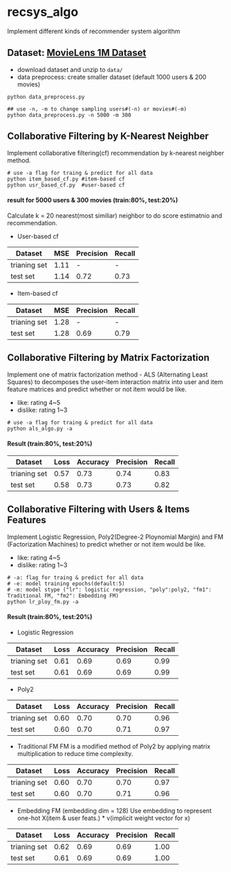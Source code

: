 # recsys_algo
Implement different kinds of recommender system algorithm

## Dataset: [MovieLens 1M Dataset](https://grouplens.org/datasets/movielens/)
* download dataset and unzip to `data/`
* data preprocess: create smaller dataset (default 1000 users & 200 movies)
```shell
python data_preprocess.py 

## use -n, -m to change sampling users#(-n) or movies#(-m)
python data_preprocess.py -n 5000 -m 300
```

## Collaborative Filtering by K-Nearest Neighber
Implement collaborative filtering(cf) recommendation by k-nearest neighber method.
```shell
# use -a flag for traing & predict for all data
python item_based_cf.py #item-based cf
python usr_based_cf.py  #user-based cf
```
#### result for 5000 users & 300 movies (train:80%, test:20%)
Calculate k = 20 nearest(most similiar) neighbor to do score estimatnio and recommendation. 
* User-based cf

| Dataset | MSE | Precision| Recall |
|  ----  | ----  | ----  | ----  | 
| trianing set | 1.11| - | - |
| test set  | 1.14 | 0.72 |0.73 |

* Item-based cf

| Dataset | MSE | Precision| Recall |
|  ----  | ----  | ----  | ----  |
| trianing set | 1.28 | - | - | 
| test set  | 1.28 | 0.69 | 0.79 |
 
## Collaborative Filtering by Matrix Factorization
Implement one of matrix factorization method - ALS (Alternating Least Squares) to decomposes the user-item interaction matrix into user and item feature matrices and predict whether or not item would be like.
* like: rating 4~5
* dislike: rating 1~3
```shell
# use -a flag for traing & predict for all data
python als_algo.py -a
```
#### Result (train:80%, test:20%)

| Dataset | Loss | Accuracy | Precision | Recall |
|  ----  | ----  | ---- | ----  | ----  |
| trianing set | 0.57 | 0.73 | 0.74 | 0.83 | 
| test set  | 0.58 | 0.73 | 0.73 | 0.82 |

## Collaborative Filtering with Users & Items Features
Implement Logistic Regression, Poly2(Degree-2 Ploynomial Margin) and FM (Factorization Machines) to predict whether or not item would be like.
* like: rating 4~5
* dislike: rating 1~3
```shell
# -a: flag for traing & predict for all data
# -e: model training epochs(default:5)
# -m: model stype ("lr": logistic regression, "poly":poly2, "fm1": Traditional FM, "fm2": Embedding FM)
python lr_ploy_fm.py -a
```
#### Result (train:80%, test:20%)
* Logistic Regression

| Dataset | Loss | Accuracy | Precision | Recall |
|  ----  | ----  | ---- | ----  | ----  |
| trianing set | 0.61 | 0.69 | 0.69 | 0.99 | 
| test set  | 0.61 | 0.69 | 0.69 | 0.99 |

* Poly2

| Dataset | Loss | Accuracy | Precision | Recall |
|  ----  | ----  | ---- | ----  | ----  |
| trianing set | 0.60 | 0.70 | 0.70 | 0.96 | 
| test set  | 0.60 | 0.70 | 0.71 | 0.97 |

* Traditional FM
FM is a modified method of Poly2 by applying matrix multiplication to reduce time complexity.

| Dataset | Loss | Accuracy | Precision | Recall |
|  ----  | ----  | ---- | ----  | ----  |
| trianing set | 0.60 | 0.70 | 0.70 | 0.97 | 
| test set  | 0.60 | 0.70 | 0.71 | 0.96 |

* Embedding FM (embedding dim = 128)
Use embedding to represent one-hot X(item & user feats.) * v(implicit weight vector for x) 

| Dataset | Loss | Accuracy | Precision | Recall |
|  ----  | ----  | ---- | ----  | ----  |
| trianing set | 0.62 | 0.69 | 0.69 | 1.00 | 
| test set  | 0.61 | 0.69 | 0.69 | 1.00 |